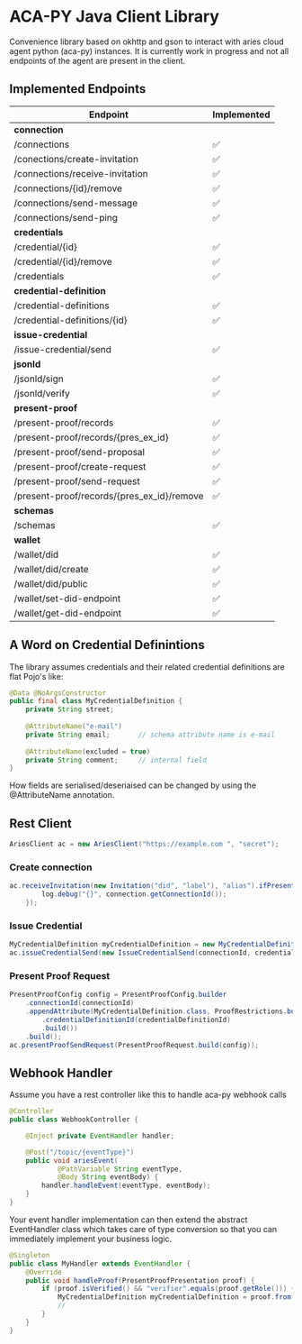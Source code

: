# ACA-PY Java Client Library

Convenience library based on okhttp and gson to interact with aries cloud agent python (aca-py) instances. It is currently work in progress and not all endpoints of the agent are present in the client.

## Implemented Endpoints

| Endpoint                                   | Implemented |
|--------------------------------------------|------------------------------|
| **connection**                             |                              |
| /connections                               | :white_check_mark:           |
| /conections/create-invitation              | :white_check_mark:           |
| /connections/receive-invitation            | :white_check_mark:           |
| /connections/{id}/remove                   | :white_check_mark:           |
| /connections/send-message                  | :white_check_mark:           |
| /connections/send-ping                     | :white_check_mark:           |
| **credentials**                            |                              |
| /credential/{id}                           | :white_check_mark:           |
| /credential/{id}/remove                    | :white_check_mark:           |
| /credentials                               | :white_check_mark:           |
| **credential-definition**                  |                              |
| /credential-definitions                    | :white_check_mark:           |
| /credential-definitions/{id}               | :white_check_mark:           |
| **issue-credential**                       |                              |
| /issue-credential/send                     | :white_check_mark:           |
| **jsonld**                                 |                              |
| /jsonld/sign                               | :white_check_mark:           |
| /jsonld/verify                             | :white_check_mark:           |
| **present-proof**                          |                              |
| /present-proof/records                     | :white_check_mark:           |
| /present-proof/records/{pres_ex_id}        | :white_check_mark:           |
| /present-proof/send-proposal               | :white_check_mark:           |
| /present-proof/create-request              | :white_check_mark:           |
| /present-proof/send-request                | :white_check_mark:           |
| /present-proof/records/{pres_ex_id}/remove | :white_check_mark:           |
| **schemas**                                |                              |
| /schemas                                   | :white_check_mark:           |
| **wallet**                                 |                              |
| /wallet/did                                | :white_check_mark:           |
| /wallet/did/create                         | :white_check_mark:           |
| /wallet/did/public                         | :white_check_mark:           |
| /wallet/set-did-endpoint                   | :white_check_mark:           |
| /wallet/get-did-endpoint                   | :white_check_mark:           |

## A Word on Credential Definintions

The library assumes credentials and their related credential definitions are flat Pojo's like:

```Java
@Data @NoArgsConstructor
public final class MyCredentialDefinition {
    private String street;
    
    @AttributeName("e-mail")
    private String email;       // schema attribute name is e-mail
    
    @AttributeName(excluded = true)
    private String comment;     // internal field
}
```

How fields are serialised/deseriaised can be changed by using the @AttributeName annotation.

## Rest Client

```java
AriesClient ac = new AriesClient("https://example.com ", "secret");
```

### Create connection

```java
ac.receiveInvitation(new Invitation("did", "label"), "alias").ifPresent(connection -> {
        log.debug("{}", connection.getConnectionId());
    });
```

### Issue Credential

```Java
MyCredentialDefinition myCredentialDefinition = new MyCredentialDefinition("test@myexample.com")
ac.issueCredentialSend(new IssueCredentialSend(connectionId, credentialdefinitionId, myCredentialDefinition));
```

### Present Proof Request

```Java
PresentProofConfig config = PresentProofConfig.builder
    .connectionId(connectionId)
    .appendAttribute(MyCredentialDefinition.class, ProofRestrictions.builder()
        .credentialDefinitionId(credentialDefinitionId)
        .build())
    .build();
ac.presentProofSendRequest(PresentProofRequest.build(config));
```

## Webhook Handler

Assume you have a rest controller like this to handle aca-py webhook calls

```java
@Controller
public class WebhookController {

    @Inject private EventHandler handler;

    @Post("/topic/{eventType}")
    public void ariesEvent(
            @PathVariable String eventType,
            @Body String eventBody) {
        handler.handleEvent(eventType, eventBody);
    }
}
```

Your event handler implementation can then extend the abstract EventHandler class which takes care of type conversion so that you can immediately implement your business logic.

```java
@Singleton
public class MyHandler extends EventHandler {
    @Override
    public void handleProof(PresentProofPresentation proof) {
        if (proof.isVerified() && "verifier".equals(proof.getRole())) {     // received a validated proof
            MyCredentialDefinition myCredentialDefinition = proof.from(MyCredentialDefinition.class);
            //
        }
    }
}
```


